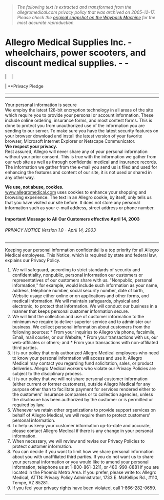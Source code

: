 > *The following text is extracted and transformed from the allegromedical.com privacy policy that was archived on 2005-12-17. Please check the [original snapshot on the Wayback Machine](https://web.archive.org/web/20051217012509id_/http%3A//www.allegromedical.com/home/privacy_Policy.asp) for the most accurate reproduction.*

# Allegro Medical Supplies Inc. - wheelchairs, power scooters, and discount medical supplies. - -

|    | 

  
| **Privacy Pledge  
******  
---  
Your personal information is secure   
We employ the latest 128-bit encryption technology in all areas of the site which require you to provide your personal or account information. These include online ordering, insurance forms, and most contest forms. This is done to protect you from unauthorized use of the information you are sending to our server. To make sure you have the latest security features on your browser download and install the latest version of your favorite browser, Microsoft Internet Explorer or Netscape Communicator.   
**We respect your privacy.**  
Rest assured, Allegro will never share any of your personal information without your prior consent. This is true with the information we gather from our web site as well as through confidential medical and insurance records. The information we gather from the e-mail you send us is filed and used for enhancing the features and content of our site, it is not used or shared in any other way. 

**We use, not abuse, cookies.**  
www.allegromedical.com uses cookies to enhance your shopping and browsing experience. The text in an Allegro cookie, by itself, only tells us that you have visited our site before. It does not store any personal information such as your e-mail address, street address or phone number.   
  
#### Important Message to All Our Customers effective April 14, 2003

###### PRIVACY NOTICE Version 1.0 - April 14, 2003

* * *

Keeping your personal information confidential is a top priority for all Allegro Medical employees. This Notice, which is required by state and federal law, explains our Privacy Policy. 

  1. We will safeguard, according to strict standards of security and confidentiality, nonpublic, personal information our customers or representatives of our customers share with us. "Nonpublic, personal information," for example, would include such information as your name, address, telephone number, social security number, date of birth, Website usage either online or on applications and other forms, and medical information. We will maintain safeguards, physical and electronic, to protect that information. We will conduct our business in a manner that keeps personal customer information secure. 
  2. We will limit the collection and use of customer information to the minimum we require to deliver superior service and to administer our business. We collect personal information about customers from the following sources: 
    * From your inquiries to Allegro via phone, facsimile, Email, mail courier, or our Website; 
    * From your transactions with us, our web-affiliates or others; and 
    * From your transactions with non-affiliated third parties.
  3. It is our policy that only authorized Allegro Medical employees who need to know your personal information will access and use it. Allegro Medical may contact you regarding fund solicitation, sales, or product deliveries. Allegro Medical workers who violate our Privacy Policies are subject to the disciplinary process. 
  4. It is our policy that we will not share personal customer information (either current or former customers), outside Allegro Medical for any purpose other than to facilitate payment for services rendered either to the customers' insurance companies or to collection agencies, unless the disclosure has been authorized by the customer or is permitted or required by law. 
  5. Whenever we retain other organizations to provide support services on behalf of Allegro Medical, we will require them to protect customers' personal information. 
  6. To help us keep your customer information up-to-date and accurate, please contact Allegro Medical if there is any change in your personal information. 
  7. When necessary, we will review and revise our Privacy Policies to protect customer information. 
  8. You can decide if you want to limit how we share personal information about you with unaffiliated third parties. If you do not want us to share your personal information or you would like to amend your personal information, telephone us at 1-800-861-3211, or 480-990-8881 if you are located in the Phoenix Metro Area. If you prefer, please write to: Allegro Medical, ATTN: Privacy Policy Administrator, 1733 E. McKellips Rd., #110, Tempe, AZ 85281. 
  9. If you feel your privacy rights have been violated, call 1-866-282-0659. 

  
  
* * *

  
 
